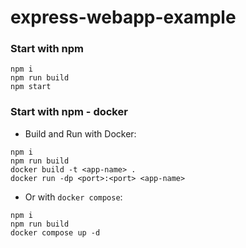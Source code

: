 # express-webapp-example
### Start with npm
```
npm i
npm run build
npm start
```
### Start with npm - docker
* Build and Run with Docker:
```
npm i
npm run build
docker build -t <app-name> .
docker run -dp <port>:<port> <app-name>
```
* Or with `docker compose`:
```
npm i
npm run build
docker compose up -d
```